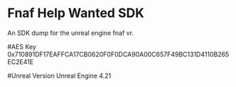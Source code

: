 # Fnaf Help Wanted SDK
An SDK dump for the unreal engine fnaf vr.

#AES Key
0x710891DF17EAFFCA17CB0620F0F0DCA90A00C657F49BC131D4110B265EC2E41E

#Unreal Version
Unreal Engine 4.21
